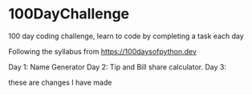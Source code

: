 # 100DayChallenge
100 day coding challenge, learn to code by completing a task each day

Following the syllabus from https://100daysofpython.dev

Day 1: Name Generator
Day 2: Tip and Bill share calculator.
Day 3:

these are changes I have made
